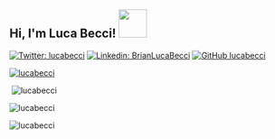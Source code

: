 <h2> Hi, I'm Luca Becci! <img src="https://media.giphy.com/media/3o7btYzX9GycbDy7bW/giphy.gif" width="50"></h2>
</em></p>

[![Twitter: lucabecci](https://img.shields.io/twitter/follow/lucabecci?style=social)](https://twitter.com/lucabecci)
[![Linkedin: BrianLucaBecci](https://img.shields.io/badge/-BrianLucaBecci-blue?style=flat-square&logo=Linkedin&logoColor=white&link=https://www.linkedin.com/in/thaianebraga/)](https://www.linkedin.com/in/luca-becci-b8044b198/)
[![GitHub lucabecci](https://img.shields.io/github/followers/lucabecci?label=follow&style=social)](https://github.com/lucabecci)

<p align="left"> <a href="https://github.com/ryo-ma/github-profile-trophy"><img src="https://github-profile-trophy.vercel.app/?username=lucabecci&theme=nord" alt="lucabecci" /></a> </p>
<p>&nbsp;<img src="https://github-readme-stats.vercel.app/api?username=lucabecci&show_icons=true&locale=en&theme=nord" alt="lucabecci" /></p>
<p><img src="https://github-readme-stats.vercel.app/api/top-langs?username=lucabecci&show_icons=true&locale=en&theme=nord" alt="lucabecci" /></p>
<p align="left"> <img src="https://komarev.com/ghpvc/?username=lucabecci&label=Profile%20views&color=0e75b6&style=flat" alt="lucabecci" /> </p>

